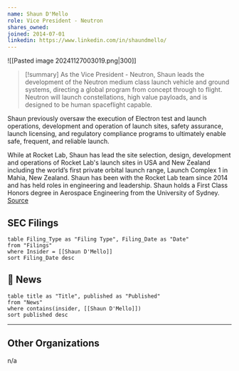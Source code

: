 ```yaml
---
name: Shaun D'Mello
role: Vice President - Neutron
shares_owned: 
joined: 2014-07-01
linkedin: https://www.linkedin.com/in/shaundmello/
---
```


![[Pasted image 20241127003019.png|300]]

>[!summary]
As the Vice President - Neutron, Shaun leads the development of the Neutron medium class launch vehicle and ground systems, directing a global program from concept through to flight. Neutron will launch constellations, high value payloads, and is designed to be human spaceflight capable.  
>
Shaun previously oversaw the execution of Electron test and launch operations, development and operation of launch sites, safety assurance, launch licensing, and regulatory compliance programs to ultimately enable safe, frequent, and reliable launch.  
>
While at Rocket Lab, Shaun has lead the site selection, design, development and operations of Rocket Lab's launch sites in USA and New Zealand including the world’s first private orbital launch range, Launch Complex 1 in Mahia, New Zealand. Shaun has been with the Rocket Lab team since 2014 and has held roles in engineering and leadership. Shaun holds a First Class Honors degree in Aerospace Engineering from the University of Sydney.
[Source](https://www.rocketlabusa.com/about/team/)

## SEC Filings
```dataview
table Filing_Type as "Filing Type", Filing_Date as "Date"
from "Filings"
where Insider = [[Shaun D'Mello]]
sort Filing_Date desc
```

## 📰 News
```dataview
table title as "Title", published as "Published"
from "News"
where contains(insider, [[Shaun D'Mello]])
sort published desc
```

---
## Other Organizations
n/a